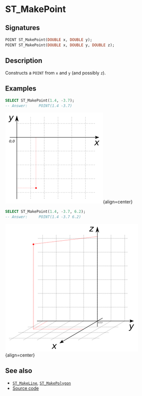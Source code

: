 # ST_MakePoint

## Signatures

```sql
POINT ST_MakePoint(DOUBLE x, DOUBLE y);
POINT ST_MakePoint(DOUBLE x, DOUBLE y, DOUBLE z);
```

## Description

Constructs a `POINT` from `x` and `y` (and possibly `z`).

## Examples

```sql
SELECT ST_MakePoint(1.4, -3.7);
-- Answer:     POINT(1.4 -3.7)
```

![](./ST_MakePoint_1.png){align=center}

```sql
SELECT ST_MakePoint(1.4, -3.7, 6.2);
-- Answer:     POINT(1.4 -3.7 6.2)
```

![](./ST_MakePoint_2.png){align=center}

## See also

* [`ST_MakeLine`](../ST_MakeLine), [`ST_MakePolygon`](../ST_MakePolygon)
* <a href="https://github.com/orbisgis/h2gis/blob/master/h2gis-functions/src/main/java/org/h2gis/functions/spatial/create/ST_MakePoint.java" target="_blank">Source code</a>
